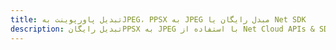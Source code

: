 ---title: تبدیل پاورپوینت بهJPEG، PPSX به JPEG مبدل رایگان یا Net SDKdescription: تبدیل رایگانPPSX به JPEG با استفاده از Net Cloud APIs & SDK. همچنین اسناد Microsoft PowerPoint را در Cloud ایجاد، ویرایش و رندر کنید.---